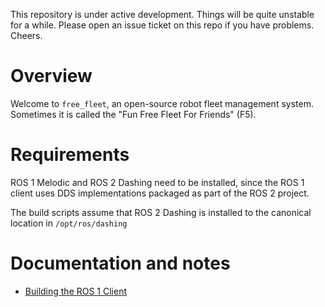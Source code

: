 This repository is under active development. Things will be quite unstable
for a while. Please open an issue ticket on this repo if you have problems.
Cheers.

# Overview
Welcome to `free_fleet`, an open-source robot fleet management system.
Sometimes it is called the "Fun Free Fleet For Friends" (F5).

# Requirements

ROS 1 Melodic and ROS 2 Dashing need to be installed, since the ROS 1 client
uses DDS implementations packaged as part of the ROS 2 project.

The build scripts assume that ROS 2 Dashing is installed to the canonical
location in `/opt/ros/dashing`

# Documentation and notes

* [Building the ROS 1 Client](clients/ros1/README.md)
